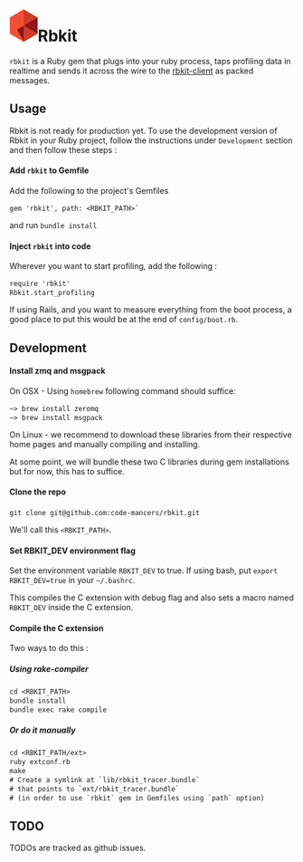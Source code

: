 ![Rbkit logo](logo.png)Rbkit
============================

`rbkit` is a Ruby gem that plugs into your ruby process, taps profiling data
in realtime and sends it across the wire to the [rbkit-client](https://github.com/code-mancers/rbkit-client)
as packed messages.

## Usage

Rbkit is not ready for production yet. To use the development version of Rbkit
in your Ruby project, follow the instructions under `Development` section and
then follow these steps :

#### Add `rbkit` to Gemfile

Add the following to the project's Gemfiles

```
gem 'rbkit', path: <RBKIT_PATH>`
```
and run `bundle install`

#### Inject `rbkit` into code

Wherever you want to start profiling, add the following :
```
require 'rbkit'
Rbkit.start_profiling
```
If using Rails, and you want to measure everything from the boot process,
a good place to put this would be at the end of `config/boot.rb`.

## Development

#### Install zmq and msgpack

On OSX - Using `homebrew` following command should suffice:

```
~> brew install zeromq
~> brew install msgpack
```

On Linux - we recommend to download these libraries
from their respective home pages and manually compiling
and installing.

At some point, we will bundle these two C libraries during gem installations
but for now, this has to suffice.

#### Clone the repo

`git clone git@github.com:code-mancers/rbkit.git`

We'll call this `<RBKIT_PATH>`.

#### Set RBKIT_DEV environment flag

Set the environment variable `RBKIT_DEV` to true.
If using bash, put `export RBKIT_DEV=true` in your `~/.bashrc`.

This compiles the C extension with debug flag and also sets a macro named
`RBKIT_DEV` inside the C extension.

#### Compile the C extension

Two ways to do this :

##### Using rake-compiler

```
cd <RBKIT_PATH>
bundle install
bundle exec rake compile

```

##### Or do it manually

```
cd <RBKIT_PATH/ext>
ruby extconf.rb
make
# Create a symlink at `lib/rbkit_tracer.bundle`
# that points to `ext/rbkit_tracer.bundle`
# (in order to use `rbkit` gem in Gemfiles using `path` option)
```

## TODO

TODOs are tracked as github issues.
